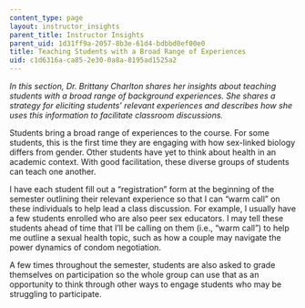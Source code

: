 ```yaml
---
content_type: page
layout: instructor_insights
parent_title: Instructor Insights
parent_uid: 1d31ff9a-2057-8b3e-61d4-bdbbd0ef00e0
title: Teaching Students with a Broad Range of Experiences
uid: c1d6316a-ca85-2e30-0a8a-8195ad1525a2
---
```


_In this section, Dr. Brittany Charlton shares her insights about teaching students with a broad range of background experiences. She shares a strategy for eliciting students’ relevant experiences and describes how she uses this information to facilitate classroom discussions._

Students bring a broad range of experiences to the course. For some students, this is the first time they are engaging with how sex-linked biology differs from gender. Other students have yet to think about health in an academic context. With good facilitation, these diverse groups of students can teach one another.

I have each student fill out a “registration” form at the beginning of the semester outlining their relevant experience so that I can “warm call” on these individuals to help lead a class discussion. For example, I usually have a few students enrolled who are also peer sex educators. I may tell these students ahead of time that I’ll be calling on them (i.e., “warm call”) to help me outline a sexual health topic, such as how a couple may navigate the power dynamics of condom negotiation.

A few times throughout the semester, students are also asked to grade themselves on participation so the whole group can use that as an opportunity to think through other ways to engage students who may be struggling to participate.